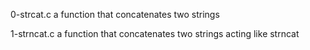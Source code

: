 0-strcat.c
a function that concatenates two strings

1-strncat.c
a function that concatenates two strings acting like strncat

